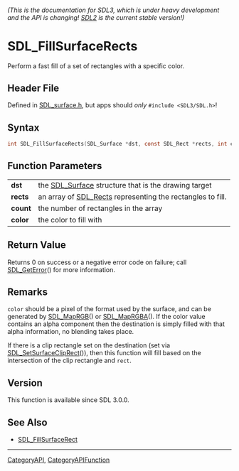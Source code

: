 ###### (This is the documentation for SDL3, which is under heavy development and the API is changing! [SDL2](https://wiki.libsdl.org/SDL2/) is the current stable version!)
# SDL_FillSurfaceRects

Perform a fast fill of a set of rectangles with a specific color.

## Header File

Defined in [SDL_surface.h](https://github.com/libsdl-org/SDL/blob/main/include/SDL3/SDL_surface.h), but apps should _only_ `#include <SDL3/SDL.h>`!

## Syntax

```c
int SDL_FillSurfaceRects(SDL_Surface *dst, const SDL_Rect *rects, int count, Uint32 color);

```

## Function Parameters

|               |                                                                         |
| ------------- | ----------------------------------------------------------------------- |
| **dst**       | the [SDL_Surface](SDL_Surface) structure that is the drawing target     |
| **rects**     | an array of [SDL_Rects](SDL_Rects) representing the rectangles to fill. |
| **count**     | the number of rectangles in the array                                   |
| **color**     | the color to fill with                                                  |

## Return Value

Returns 0 on success or a negative error code on failure; call
[SDL_GetError](SDL_GetError)() for more information.

## Remarks

`color` should be a pixel of the format used by the surface, and can be
generated by [SDL_MapRGB](SDL_MapRGB)() or [SDL_MapRGBA](SDL_MapRGBA)(). If
the color value contains an alpha component then the destination is simply
filled with that alpha information, no blending takes place.

If there is a clip rectangle set on the destination (set via
[SDL_SetSurfaceClipRect](SDL_SetSurfaceClipRect)()), then this function
will fill based on the intersection of the clip rectangle and `rect`.

## Version

This function is available since SDL 3.0.0.

## See Also

* [SDL_FillSurfaceRect](SDL_FillSurfaceRect)

----
[CategoryAPI](CategoryAPI), [CategoryAPIFunction](CategoryAPIFunction)

